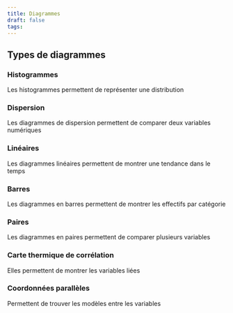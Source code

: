 ```yaml
---
title: Diagrammes
draft: false
tags:
---
```

## Types de diagrammes

### Histogrammes

Les histogrammes permettent de représenter une distribution

### Dispersion

Les diagrammes de dispersion permettent de comparer deux variables numériques

### Linéaires

Les diagrammes linéaires permettent de montrer une tendance dans le temps

### Barres

Les diagrammes en barres permettent de montrer les effectifs par catégorie

### Paires

Les diagrammes en paires permettent de comparer plusieurs variables

### Carte thermique de corrélation

Elles permettent de montrer les variables liées

### Coordonnées parallèles

Permettent de trouver les modèles entre les variables
